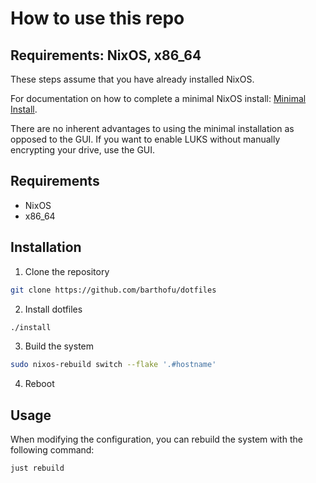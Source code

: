 # How to use this repo
## Requirements: NixOS, x86_64

These steps assume that you have already installed NixOS.

For documentation on how to complete a minimal NixOS install: [Minimal Install](minimal-install.md).

There are no inherent advantages to using the minimal installation as opposed to the GUI. If you want to enable LUKS without manually encrypting your drive, use the GUI.

## Requirements

- NixOS
- x86_64

## Installation

1. Clone the repository
```bash
git clone https://github.com/barthofu/dotfiles
```
2. Install dotfiles
```bash
./install
```
3. Build the system 
```bash
sudo nixos-rebuild switch --flake '.#hostname'
```
4. Reboot

## Usage

When modifying the configuration, you can rebuild the system with the following command:
```bash
just rebuild
```